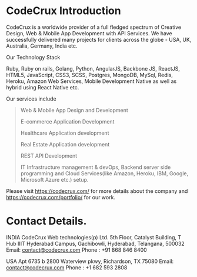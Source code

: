 CodeCrux Introduction
====================

CodeCrux is a worldwide provider of a full fledged spectrum of Creative Design, Web & Mobile App Development with API Services. We have successfully delivered many projects for clients across the globe - USA, UK, Australia, Germany, India etc.

Our Technology Stack

Ruby, Ruby on rails, Golang, Python, AngularJS, Backbone JS, ReactJS, HTML5, JavaScript, CSS3, SCSS, Postgres, MongoDB, MySql, Redis, Heroku, Amazon Web Services, Mobile Development Native as well as hybrid using React Native etc.

Our services include

> Web & Mobile App Design and Development
> 
> E-commerce Application Development
> 
> Healthcare Application development
> 
> Real Estate Application development
> 
> REST API Development
> 
> IT Infrastructure management & devOps, Backend server side programming and Cloud Services(like Amazon, Heroku, IBM, Google, Microsoft Azure  etc.) setup.

Please visit https://codecrux.com/ for more details about the company and https://codecrux.com/portfolio/ for our work.

Contact Details.
========================

INDIA
CodeCrux Web technologies(p) Ltd.
5th Floor, Catalyst Building, T Hub
IIIT Hyderabad Campus,
Gachibowli, Hyderabad,
Telangana, 500032
Email: contact@codecrux.com
Phone : +91 868 846 8400

USA
Apt 6735 b 2800 Waterview pkwy,
Richardson, TX 75080
Email: contact@codecrux.com
Phone : +1 682 593 2808
